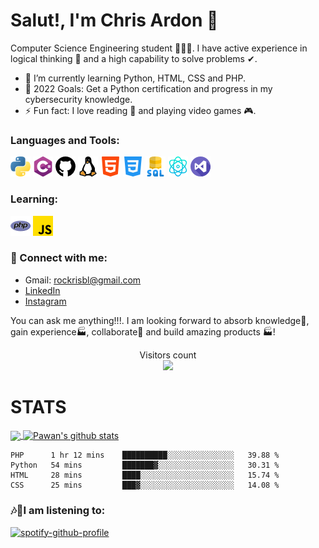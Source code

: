 # Salut!, I'm Chris Ardon 👋

Computer Science Engineering student 👨🏽‍💻. I have active experience in logical thinking 🧠 and a high capability to solve problems ✔. 

- 🌱 I’m currently learning Python, HTML, CSS and PHP.
- 🥅 2022 Goals: Get a Python certification and progress in my cybersecurity knowledge.
- ⚡ Fun fact: I love reading 📖 and playing video games 🎮.

### Languages and Tools:

<a href="https://www.python.org/" title="Python"><img src="icons/32/python.png"/></a>
<a href="https://docs.microsoft.com/en-us/dotnet/csharp/" title="C#"><img src="icons/32/c-sharp.png"/></a>
<a href="https://www.github.com/" title="Github"><img src="icons/32/github.png"/></a>
<a href="https://www.linux.org/" title="Linux"><img src="icons/32/linux.png"/></a>
<a href="https://html.com/html5/" title="HTML5"><img src="icons/32/html-5.png"/></a>
<a href="https://www.w3.org/Style/CSS/" title="CSS3"><img src="icons/32/css-3.png"/></a>
<a href="https://en.wikipedia.org/wiki/Microsoft_SQL_Server" title="Microsoft SQL"><img src="icons/32/sql-server.png"/></a>
<a href="https://reactnative.dev/" title="React Native"><img src="icons/32/physics.png"/></a>
<a href="https://visualstudio.microsoft.com/es/" title="Visual Studio"><img src="icons/32/visual-studio.png"/></a>

### Learning:

<a href="https://www.php.net/" title="PHP"><img src="icons/32/php.png"/></a>
<a href="https://www.javascript.com/" title="Javascript"><img src="icons/32/js.png"/></a>

### 📩 Connect with me: 
- Gmail: rockrisbl@gmail.com
- [LinkedIn](https://www.linkedin.com/in/chris-ardon/)
- [Instagram](https://www.instagram.com/chris_ardon/)

You can ask me anything!!!. I am looking forward to absorb knowledge🧠, gain experience🏭, collaborate🤝 and build amazing products 🏭!

<p align="center"> 
  Visitors count<br>
  <img src="https://profile-counter.glitch.me/ChrisArdon/count.svg" />
</p>


# STATS

<a href="https://github.com/ChrisArdon">
  <img align="center" src="https://github-readme-stats.vercel.app/api/top-langs/?username=ChrisArdon&langs_count=10&theme=synthwave&hide_langs_below=1" />
</a>

<a href="https://github.com/ChrisArdon">
 <img align="center" src="https://github-readme-stats.vercel.app/api?username=ChrisArdon&show_icons=true&theme=synthwave&line_height=27" alt="Pawan's github stats"/>
</a>

<br>

<!--START_SECTION:waka-->

```text
PHP      1 hr 12 mins    ██████████░░░░░░░░░░░░░░░   39.88 %
Python   54 mins         ███████▓░░░░░░░░░░░░░░░░░   30.31 %
HTML     28 mins         ████░░░░░░░░░░░░░░░░░░░░░   15.74 %
CSS      25 mins         ███▓░░░░░░░░░░░░░░░░░░░░░   14.08 %
```

<!--END_SECTION:waka-->

### 🎶🎵I am listening to:
[![spotify-github-profile](https://spotify-github-profile.vercel.app/api/view?uid=15r8bwq8ufwhiuza9x322jte2&cover_image=true&theme=default)](https://github.com/kittinan/spotify-github-profile)

